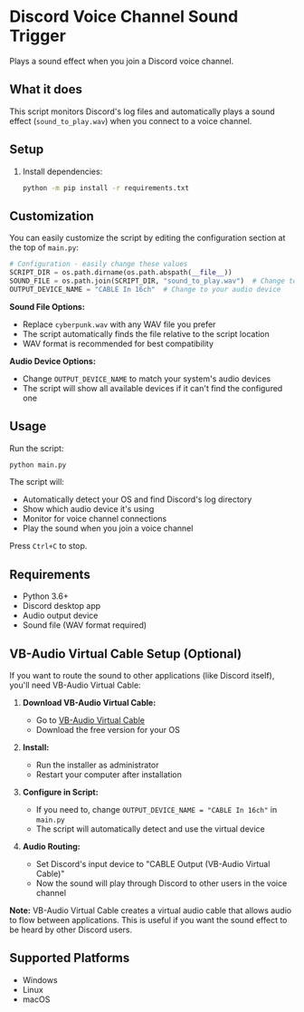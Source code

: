 # Discord Voice Channel Sound Trigger

Plays a sound effect when you join a Discord voice channel.

## What it does

This script monitors Discord's log files and automatically plays a sound effect (`sound_to_play.wav`) when you connect to a voice channel.

## Setup

1. Install dependencies:
   ```bash
   python -m pip install -r requirements.txt
   ```

## Customization

You can easily customize the script by editing the configuration section at the top of `main.py`:

```python
# Configuration - easily change these values
SCRIPT_DIR = os.path.dirname(os.path.abspath(__file__))
SOUND_FILE = os.path.join(SCRIPT_DIR, "sound_to_play.wav")  # Change to your sound file
OUTPUT_DEVICE_NAME = "CABLE In 16ch"  # Change to your audio device
```

**Sound File Options:**
- Replace `cyberpunk.wav` with any WAV file you prefer
- The script automatically finds the file relative to the script location
- WAV format is recommended for best compatibility

**Audio Device Options:**
- Change `OUTPUT_DEVICE_NAME` to match your system's audio devices
- The script will show all available devices if it can't find the configured one

## Usage

Run the script:
```bash
python main.py
```

The script will:
- Automatically detect your OS and find Discord's log directory
- Show which audio device it's using
- Monitor for voice channel connections
- Play the sound when you join a voice channel

Press `Ctrl+C` to stop.

## Requirements

- Python 3.6+
- Discord desktop app
- Audio output device
- Sound file (WAV format required)

## VB-Audio Virtual Cable Setup (Optional)

If you want to route the sound to other applications (like Discord itself), you'll need VB-Audio Virtual Cable:

1. **Download VB-Audio Virtual Cable:**
   - Go to [VB-Audio Virtual Cable](https://vb-audio.com/Cable/)
   - Download the free version for your OS

2. **Install:**
   - Run the installer as administrator
   - Restart your computer after installation

3. **Configure in Script:**
   - If you need to, change `OUTPUT_DEVICE_NAME = "CABLE In 16ch"` in `main.py`
   - The script will automatically detect and use the virtual device

4. **Audio Routing:**
   - Set Discord's input device to "CABLE Output (VB-Audio Virtual Cable)"
   - Now the sound will play through Discord to other users in the voice channel

**Note:** VB-Audio Virtual Cable creates a virtual audio cable that allows audio to flow between applications. This is useful if you want the sound effect to be heard by other Discord users.

## Supported Platforms

- Windows
- Linux  
- macOS